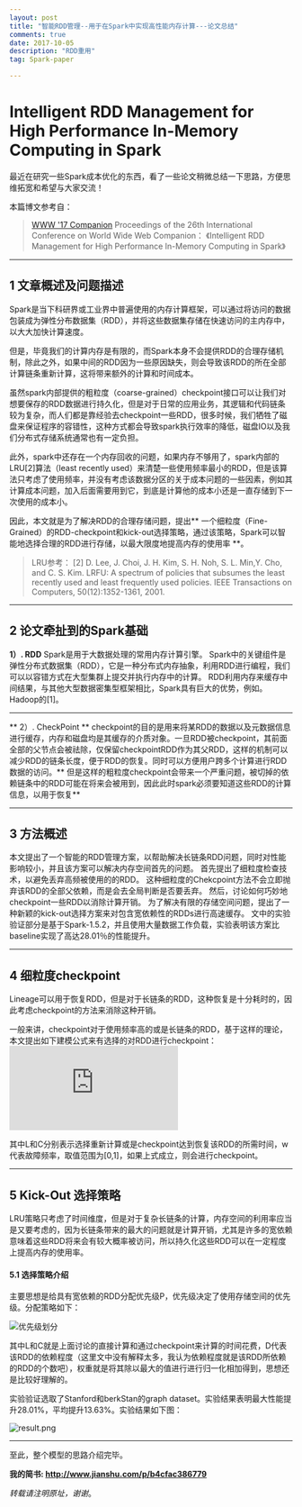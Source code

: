 ```yaml
---
layout: post
title: "智能RDD管理--用于在Spark中实现高性能内存计算---论文总结"
comments: true
date: 2017-10-05
description: "RDD重用"
tag: Spark-paper

---
```


# Intelligent RDD Management for High Performance In-Memory Computing in Spark
最近在研究一些Spark成本优化的东西，看了一些论文稍微总结一下思路，方便思维拓宽和希望与大家交流！

本篇博文参考自：
>  [WWW '17 Companion](http://www.www2017.com.au/) Proceedings of the 26th International Conference on World Wide Web Companion：
> 《Intelligent RDD Management for High Performance In-Memory Computing in Spark》

---
## 1  文章概述及问题描述

Spark是当下科研界或工业界中普遍使用的内存计算框架，可以通过将访问的数据包装成为弹性分布数据集（RDD），并将这些数据集存储在快速访问的主内存中，以大大加快计算速度。

但是，毕竟我们的计算内存是有限的，而Spark本身不会提供RDD的合理存储机制，除此之外，如果中间的RDD因为一些原因缺失，则会导致该RDD的所在全部计算链条重新计算，这将带来额外的计算和时间成本。

虽然spark内部提供的粗粒度（coarse-grained）checkpoint接口可以让我们对想要保存的RDD数据进行持久化，但是对于日常的应用业务，其逻辑和代码链条较为复杂，而人们都是靠经验去checkpoint一些RDD，很多时候，我们牺牲了磁盘来保证程序的容错性，这种方式都会导致spark执行效率的降低，磁盘IO以及我们分布式存储系统通常也有一定负担。

此外，spark中还存在一个内存回收的问题，如果内存不够用了，spark内部的LRU[2]算法（least recently used）来清楚一些使用频率最小的RDD，但是该算法只考虑了使用频率，并没有考虑该数据分区的关于成本问题的一些因素，例如其计算成本问题，加入后面需要用到它，到底是计算他的成本小还是一直存储到下一次使用的成本小。

因此，本文就是为了解决RDD的合理存储问题，提出** 一个细粒度（Fine-Grained）的RDD-checkpoint和kick-out选择策略，通过该策略，Spark可以智能地选择合理的RDD进行存储，以最大限度地提高内存的使用率 **。

> LRU参考：
> [2] D. Lee, J. Choi, J. H. Kim, S. H. Noh, S. L. Min,Y. Cho, and C. S. Kim. LRFU: A spectrum of policies that subsumes the least recently used and least frequently used policies. IEEE Transactions on Computers, 50(12):1352-1361, 2001.

---

##  2  论文牵扯到的Spark基础
**1）. RDD**
Spark是用于大数据处理的常用内存计算引擎。 Spark中的关键组件是弹性分布式数据集（RDD），它是一种分布式内存抽象，利用RDD进行编程，我们可以以容错方式在大型集群上提交并执行内存中的计算。 RDD利用内存来缓存中间结果，与其他大型数据密集型框架相比，Spark具有巨大的优势，例如。Hadoop的[1]。

---
** 2）. CheckPoint **
checkpoint的目的是用来将某RDD的数据以及元数据信息进行缓存，内存和磁盘均是其缓存的介质对象。一旦RDD被checkpoint，其前面全部的父节点会被祛除，仅保留checkpointRDD作为其父RDD，这样的机制可以减少RDD的链条长度，便于RDD的恢复。同时可以方便用户跨多个计算进行RDD数据的访问。** 但是这样的粗粒度checkpoint会带来一个严重问题，被切掉的依赖链条中的RDD可能在将来会被用到，因此此时spark必须要知道这些RDD的计算信息，以用于恢复**

---
## 3  方法概述
本文提出了一个智能的RDD管理方案，以帮助解决长链条RDD问题，同时对性能影响较小，并且该方案可以解决内存空间首先的问题。 
首先提出了细粒度检查技术，以避免丢弃高频被使用的的RDD。 这种细粒度的Chekcpoint方法不会立即抛弃该RDD的全部父依赖，而是会去全局判断是否要丢弃。
然后，讨论如何巧妙地checkpoint一些RDD以消除计算开销。
为了解决有限的存储空间问题，提出了一种新颖的kick-out选择方案来对包含宽依赖性的RDDs进行高速缓存。 
文中的实验验证部分是基于Spark-1.5.2，并且使用大量数据工作负载，实验表明该方案比baseline实现了高达28.01％的性能提升。

---
   
## 4  细粒度checkpoint
Lineage可以用于恢复RDD，但是对于长链条的RDD，这种恢复是十分耗时的，因此考虑checkpoint的方法来消除这种开销。

一般来讲，checkpoint对于使用频率高的或是长链条的RDD，基于这样的理论，本文提出如下建模公式来有选择的对RDD进行checkpoint：
![](http://upload-images.jianshu.io/upload_images/8166116-cb5eb702cce4f5da.latex?imageMogr2/auto-orient/strip)

其中L和C分别表示选择重新计算或是checkpoint达到恢复该RDD的所需时间，w代表故障频率，取值范围为[0,1]，如果上式成立，则会进行checkpoint。

---
## 5  Kick-Out 选择策略
LRU策略只考虑了时间维度，但是对于复杂长链条的计算，内存空间的利用率应当是又要考虑的，因为长链条带来的最大的问题就是计算开销，尤其是许多的宽依赖意味着这些RDD将来会有较大概率被访问，所以持久化这些RDD可以在一定程度上提高内存的使用率。

####  5.1  选择策略介绍
主要思想是给具有宽依赖的RDD分配优先级P，优先级决定了使用存储空间的优先级。分配策略如下：

![优先级划分](http://upload-images.jianshu.io/upload_images/8166116-6d18f421da613269.png?imageMogr2/auto-orient/strip%7CimageView2/2/w/1240)

其中L和C就是上面讨论的直接计算和通过checkpoint来计算的时间花费，D代表该RDD的依赖程度（这里文中没有解释太多，我认为依赖程度就是该RDD所依赖的RDD的个数吧），权重就是将其除以最大的值进行进行归一化相加得到，思想还是比较好理解的。

实验验证选取了Stanford和berkStan的graph dataset。实验结果表明最大性能提升28.01%，平均提升13.63%。实验结果如下图：

![result.png](http://upload-images.jianshu.io/upload_images/8166116-594aa2ed124b15b3.png?imageMogr2/auto-orient/strip%7CimageView2/2/w/1240)

---
至此，整个模型的思路介绍完毕。


**我的简书: <http://www.jianshu.com/p/b4cfac386779>**

*转载请注明原址，谢谢*。

